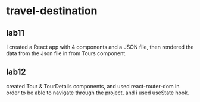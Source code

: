 # travel-destination
## lab11

I created a React app with 4 components and a JSON file, then rendered the data from the Json file in from Tours component.

## lab12

created Tour & TourDetails components, and used react-router-dom in order to be able to navigate through the project, and i used useState hook.